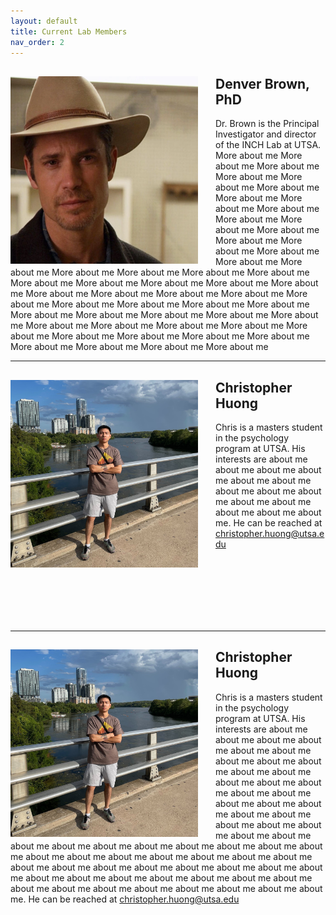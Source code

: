 ```yaml
---
layout: default
title: Current Lab Members
nav_order: 2
---
```


<div style="clear: both;">
  <div style="float: left; margin-right: 2em;">
    <img src="https://raw.githubusercontent.com/inchlab-utsa/inchlab-utsa.github.io/main/imgs/pi.png" alt="" width="300" height="300">
  </div>
  <div>
    <h2>Denver Brown, PhD</h2>
    <p>Dr. Brown is the Principal Investigator and director of the INCH Lab at UTSA. More about me More about me More about me More about me More about me More about me More about me More about me More about me More about me More about me More about me More about me More about me More about me More about me More about me More about me More about me More about me More about me More about me More about me More about me More about me More about me More about me More about me More about me More about me More about me More about me More about me More about me More about me More about me More about me More about me More about me More about me More about me More about me More about me More about me More about me More about me More about me More about me More about me More about me More about me More about me More about me </p>
  </div>
</div>

---


<div style="clear: both;">
  <div style="float: left; margin-right: 2em;">
    <img src="https://raw.githubusercontent.com/inchlab-utsa/inchlab-utsa.github.io/main/imgs/chris.jpg" alt="" width="300" height="300">
  </div>
  <div>
    <h2>Christopher Huong</h2>
    <p>Chris is a masters student in the psychology program at UTSA. His interests are about me about me about me about me about me about me about me about me about me about me about me about me about me about me. He can be reached at <a href = "mailto: christopher.huong@utsa.edu">christopher.huong@utsa.edu</a></p>
  </div>
</div>

<br/><br/>
<br/><br/>
<br/><br/>


---


<div style="clear: both;">
  <div style="float: left; margin-right: 2em;">
    <img src="https://raw.githubusercontent.com/inchlab-utsa/inchlab-utsa.github.io/main/imgs/chris.jpg" alt="" width="300" height="300">
  </div>
  <div>
    <h2>Christopher Huong</h2>
    <p>Chris is a masters student in the psychology program at UTSA. His interests are about me about me about me about me about me about me about me about me about me about me about me about me about me about me about me about me about me about me about me about me about me about me about me about me about me about me about me about me about me about me about me about me about me about me about me about me about me about me about me about me about me about me about me about me about me about me about me about me about me about me about me about me about me about me about me about me about me about me about me about me about me about me about me about me. He can be reached at <a href = "mailto: christopher.huong@utsa.edu">christopher.huong@utsa.edu</a></p>
  </div>
</div>


<br/><br/>
<br/><br/>
<br/><br/>

